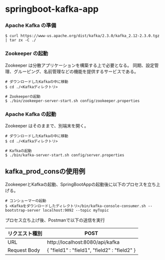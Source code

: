 # springboot-kafka-app

### Apache Kafka の準備

```
$ curl https://www-us.apache.org/dist/kafka/2.3.0/kafka_2.12-2.3.0.tgz | tar zx -C ./
```

### Zookeeper の起動

Zookeeper は分散アプリケーションを構築する上で必要となる。
同期、設定管理、グルーピング、名前管理などの機能を提供するサービスである。

```
# ダウンロードしたKafkaの中に移動
$ cd ./<Kafkaディレクトリ>

# Zookeeperの起動
$ ./bin/zookeeper-server-start.sh config/zookeeper.properties
```

### Apache Kafka の起動

Zookeeper はそのままで、別端末を開く。

```
# ダウンロードしたKafkaの中に移動
$ cd ./<Kafkaディレクトリ>

# Kafkaの起動
$ ./bin/kafka-server-start.sh config/server.properties
```



## kafka_prod_consの使用例

ZookeeperとKafkaの起動、SpringBootAppの起動後に以下のプロセスを立ち上げる。

```
# コンシューマーの起動
$ <Kafkaをダウンロードしたディレクトリ>/bin/kafka-console-consumer.sh --bootstrap-server localhost:9092 --topic myTopic
```



プロセス立ち上げ後、Postmanで以下の送信を実行

| リクエスト種別 | POST                                          |
| -------------- | --------------------------------------------- |
| URL            | http://localhost:8080/api/kafka               |
| Request Body   | { "field1" : "field1",  "field2" : "field2" } |

